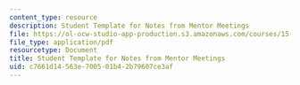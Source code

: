 ```yaml
---
content_type: resource
description: Student Template for Notes from Mentor Meetings
file: https://ol-ocw-studio-app-production.s3.amazonaws.com/courses/15-s07-globalhealth-lab-spring-2013/c7661d14563e700501b42b79607ce3af_MIT15_S07S13_student-template.pdf
file_type: application/pdf
resourcetype: Document
title: Student Template for Notes from Mentor Meetings
uid: c7661d14-563e-7005-01b4-2b79607ce3af
---
```

